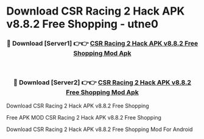 # Download CSR Racing 2 Hack APK v8.8.2 Free Shopping - utne0



<div align="center">
<h3>🔴 Download [Server1] 👉👉 <a href="https://momento.my/?title=CSR_Racing_2_Hack_APK_v8.8.2_Free_Shopping">CSR Racing 2 Hack APK v8.8.2 Free Shopping Mod Apk</a></h3><br>

<h3>🔴 Download [Server2] 👉👉 <a href="https://momento.my/?title=CSR_Racing_2_Hack_APK_v8.8.2_Free_Shopping">CSR Racing 2 Hack APK v8.8.2 Free Shopping Mod Apk</a></h3>
</div>



Download CSR Racing 2 Hack APK v8.8.2 Free Shopping 

Free APK MOD CSR Racing 2 Hack APK v8.8.2 Free Shopping 

Download CSR Racing 2 Hack APK v8.8.2 Free Shopping Mod For Android
